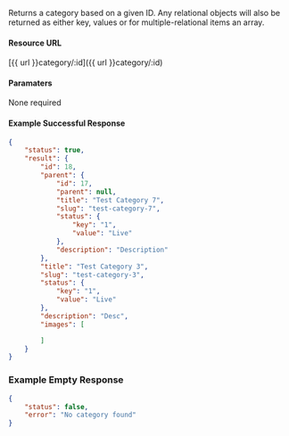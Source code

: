 <!--
@title Get category by ID
@author Moltin Ltd
@description Returns a category of the given ID
@order 2.3

@sidebar 1
@family Category
@rate No
@auth Yes
@format JSON
@http GET
@version beta
-->
Returns a category based on a given ID. Any relational objects will also be returned as either key, values or for multiple-relational items an array.


#### Resource URL
[{{ url }}category/:id]({{ url }}category/:id)


#### Paramaters
None required

<!--code-->
#### Example Successful Response
``` json
{
    "status": true,
    "result": {
        "id": 18,
        "parent": {
            "id": 17,
            "parent": null,
            "title": "Test Category 7",
            "slug": "test-category-7",
            "status": {
                "key": "1",
                "value": "Live"
            },
            "description": "Description"
        },
        "title": "Test Category 3",
        "slug": "test-category-3",
        "status": {
            "key": "1",
            "value": "Live"
        },
        "description": "Desc",
        "images": [

        ]
    }
}
```


### Example Empty Response
``` json
{
    "status": false,
    "error": "No category found"
}
```
<!--/code-->